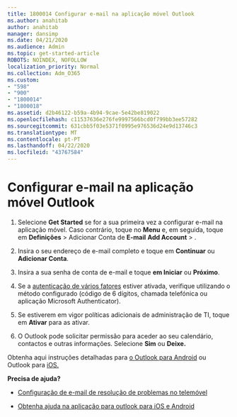 ```yaml
---
title: 1800014 Configurar e-mail na aplicação móvel Outlook
ms.author: anahitab
author: anahitab
manager: dansimp
ms.date: 04/21/2020
ms.audience: Admin
ms.topic: get-started-article
ROBOTS: NOINDEX, NOFOLLOW
localization_priority: Normal
ms.collection: Adm_O365
ms.custom:
- "598"
- "900"
- "1800014"
- "1800018"
ms.assetid: d2b46122-b59a-4b94-9cae-5e42be819022
ms.openlocfilehash: c11537636e276fe9997566bcd0f799bb3ee57282
ms.sourcegitcommit: 631cbb5f03e5371f0995e976536d24e9d13746c3
ms.translationtype: MT
ms.contentlocale: pt-PT
ms.lasthandoff: 04/22/2020
ms.locfileid: "43767584"
---
```

# <a name="set-up-email-in-the-outlook-mobile-app"></a>Configurar e-mail na aplicação móvel Outlook

1. Selecione **Get Started** se for a sua primeira vez a configurar e-mail na aplicação móvel. Caso contrário, toque no **Menu** e, em seguida, toque em **Definições** \> Adicionar Conta de **E-mail** **Add Account** \> .

2. Insira o seu endereço de e-mail completo e toque em **Continuar** ou **Adicionar Conta**.

3. Insira a sua senha de conta de e-mail e toque **em Iniciar** ou **Próximo**.

4. Se a [autenticação de vários fatores](https://docs.microsoft.com/office365/admin/security-and-compliance/set-up-multi-factor-authentication) estiver ativada, verifique utilizando o método configurado (código de 6 dígitos, chamada telefónica ou aplicação Microsoft Authenticator).

5. Se estiverem em vigor políticas adicionais de administração de TI, toque em **Ativar** para as ativar.

6. O Outlook pode solicitar permissão para aceder ao seu calendário, contactos e outras informações. Selecione **Sim** ou **Deixe.**

Obtenha aqui instruções detalhadas para [o Outlook para Android](https://support.office.com/article/886db551-8dfa-4fd5-b835-f8e532091872.aspx) ou Outlook para [iOS.](https://support.office.com/article/b2de2161-cc1d-49ef-9ef9-81acd1c8e234.aspx)
  
 **Precisa de ajuda?**
  
- [Configuração de e-mail de resolução de problemas no telemóvel](https://support.office.com/article/a264ef01-9c88-48fb-9285-7017e4f31f02.aspx)

- [Obtenha ajuda na aplicação para outlook para iOS e Android](https://support.office.com/article/218a22d1-9fa5-4889-b689-de1c63493243.aspx#ID0EAABAAA=Contact_Support)
